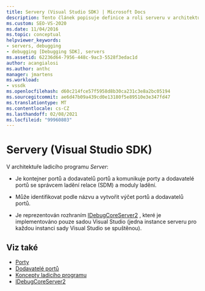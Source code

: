 ```yaml
---
title: Servery (Visual Studio SDK) | Microsoft Docs
description: Tento článek popisuje definice a roli serveru v architektuře ladicího programu v aplikaci Visual Studio.
ms.custom: SEO-VS-2020
ms.date: 11/04/2016
ms.topic: conceptual
helpviewer_keywords:
- servers, debugging
- debugging [Debugging SDK], servers
ms.assetid: 62236d64-7956-448c-9ac3-5528f3edac1d
author: acangialosi
ms.author: anthc
manager: jmartens
ms.workload:
- vssdk
ms.openlocfilehash: d60c214fce57f5958d8b30ca231c3e8a2bc05194
ms.sourcegitcommit: ae6d47b09a439cd0e13180f5e89510e3e347fd47
ms.translationtype: MT
ms.contentlocale: cs-CZ
ms.lasthandoff: 02/08/2021
ms.locfileid: "99960803"
---
```

# <a name="servers-visual-studio-sdk"></a>Servery (Visual Studio SDK)
V architektuře ladicího programu *Server*:

- Je kontejner portů a dodavatelů portů a komunikuje porty a dodavatelé portů se správcem ladění relace (SDM) a moduly ladění.

- Může identifikovat podle názvu a vytvořit výčet portů a dodavatelů portů.

- Je reprezentován rozhraním [IDebugCoreServer2](../../extensibility/debugger/reference/idebugcoreserver2.md) , které je implementováno pouze sadou Visual Studio (jedna instance serveru pro každou instanci sady Visual Studio se spuštěnou).

## <a name="see-also"></a>Viz také
- [Porty](../../extensibility/debugger/ports.md)
- [Dodavatelé portů](../../extensibility/debugger/port-suppliers.md)
- [Koncepty ladicího programu](../../extensibility/debugger/debugger-concepts.md)
- [IDebugCoreServer2](../../extensibility/debugger/reference/idebugcoreserver2.md)
